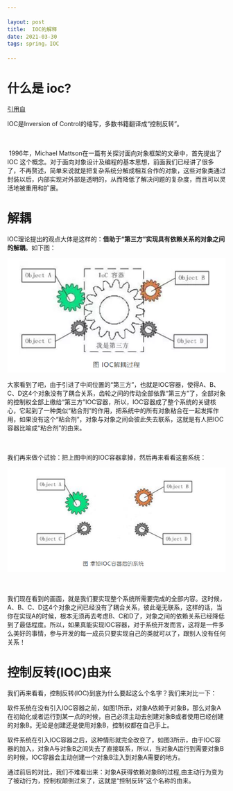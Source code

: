 ```yaml
---

layout: post 
title:  IOC的解释
date: 2021-03-30
tags: spring，IOC

---
```


# 什么是 ioc?

[引用自](https://mp.weixin.qq.com/s?__biz=MzIwMTY0NDU3Nw==&mid=2651938436&idx=2&sn=2465bb0d7569a0c81b9b169c6e7590b0&chksm=8d0f31caba78b8dcb68610bb8203d6ec750c4cef8880c3d39c26eba595a234688d9022e0bf6c&scene=21#wechat_redirect)

IOC是Inversion of Control的缩写，多数书籍翻译成“控制反转”。

　　

​	 1996年，Michael Mattson在一篇有关探讨面向对象框架的文章中，首先提出了IOC 这个概念。对于面向对象设计及编程的基本思想，前面我们已经讲了很多了，不再赘述，简单来说就是把复杂系统分解成相互合作的对象，这些对象类通过封装以后，内部实现对外部是透明的，从而降低了解决问题的复杂度，而且可以灵活地被重用和扩展。

# 解耦

IOC理论提出的观点大体是这样的：**借助于“第三方”实现具有依赖关系的对象之间的解耦**。如下图：



![image-20210330205833017](../blogimg/2021-03/image-20210330205833017.png)



​       大家看到了吧，由于引进了中间位置的“第三方”，也就是IOC容器，使得A、B、C、D这4个对象没有了耦合关系，齿轮之间的传动全部依靠“第三方”了，全部对象的控制权全部上缴给“第三方”IOC容器，所以，IOC容器成了整个系统的关键核心，它起到了一种类似“粘合剂”的作用，把系统中的所有对象粘合在一起发挥作用，如果没有这个“粘合剂”，对象与对象之间会彼此失去联系，这就是有人把IOC容器比喻成“粘合剂”的由来。

　　

我们再来做个试验：把上图中间的IOC容器拿掉，然后再来看看这套系统：



![image-20210330205918237](../blogimg/2021-03/image-20210330205918237.png)

　　

​		我们现在看到的画面，就是我们要实现整个系统所需要完成的全部内容。这时候，A、B、C、D这4个对象之间已经没有了耦合关系，彼此毫无联系，这样的话，当你在实现A的时候，根本无须再去考虑B、C和D了，对象之间的依赖关系已经降低到了最低程度。所以，如果真能实现IOC容器，对于系统开发而言，这将是一件多么美好的事情，参与开发的每一成员只要实现自己的类就可以了，跟别人没有任何关系！

# 控制反转(IOC)由来

我们再来看看，控制反转(IOC)到底为什么要起这么个名字？我们来对比一下：

  

软件系统在没有引入IOC容器之前，如图1所示，对象A依赖于对象B，那么对象A在初始化或者运行到某一点的时候，自己必须主动去创建对象B或者使用已经创建的对象B。无论是创建还是使用对象B，控制权都在自己手上。

  

软件系统在引入IOC容器之后，这种情形就完全改变了，如图3所示，由于IOC容器的加入，对象A与对象B之间失去了直接联系，所以，当对象A运行到需要对象B的时候，IOC容器会主动创建一个对象B注入到对象A需要的地方。

  

通过前后的对比，我们不难看出来：对象A获得依赖对象B的过程,由主动行为变为了被动行为，控制权颠倒过来了，这就是“控制反转”这个名称的由来。